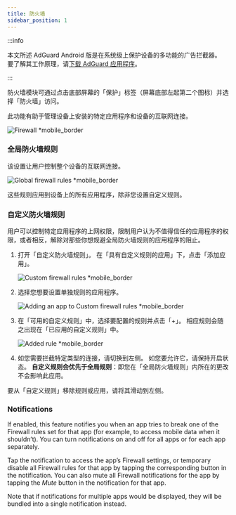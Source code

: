 ```yaml
---
title: 防火墙
sidebar_position: 1
---
```


:::info

本文所述 AdGuard Android 版是在系统级上保护设备的多功能的广告拦截器。 要了解其工作原理，请[下载 AdGuard 应用程序](https://agrd.io/download-kb-adblock)。

:::

防火墙模块可通过点击底部屏幕的「保护」标签（屏幕底部左起第二个图标）并选择「防火墙」访问。

此功能有助于管理设备上安装的特定应用程序和设备的互联网连接。

![Firewall \*mobile\_border](https://cdn.adtidy.org/blog/new/gdn94firewall.png)

### 全局防火墙规则

该设置让用户控制整个设备的互联网连接。

![Global firewall rules \*mobile\_border](https://cdn.adtidy.org/blog/new/4zx2nhglobal_rules.png)

这些规则应用到设备上的所有应用程序，除非您设置自定义规则。

### 自定义防火墙规则

用户可以控制特定应用程序的上网权限，限制用户认为不值得信任的应用程序的权限，或者相反，解除对那些你想规避全局防火墙规则的应用程序的阻止。

1. 打开「自定义防火墙规则」。 在「具有自定义规则的应用」下，点击「添加应用」。

   ![Custom firewall rules \*mobile\_border](https://cdn.adtidy.org/blog/new/qkxpecustom_rules.png)

2. 选择您想要设置单独规则的应用程序。

   ![Adding an app to Custom firewall rules \*mobile\_border](https://cdn.adtidy.org/blog/new/2db47fadding_app.png)

3. 在「可用的自定义规则」中，选择要配置的规则并点击「+」。 相应规则会随之出现在「已应用的自定义规则」中。

   ![Added rule \*mobile\_border](https://cdn.adtidy.org/blog/new/6fzjladded_rule.png)

4. 如您需要拦截特定类型的连接，请切换到左侧。 如您要允许它，请保持开启状态。 **自定义规则会优先于全局规则**：即您在「全局防火墙规则」内所在的更改不会影响此应用。

要从「自定义规则」移除规则或应用，请将其滑动到左侧。

### Notifications

If enabled, this feature notifies you when an app tries to break one of the Firewall rules set for that app (for example, to access mobile data when it shouldn’t). You can turn notifications on and off for all apps or for each app separately.

Tap the notification to access the app’s Firewall settings, or temporary disable all Firewall rules for that app by tapping the corresponding button in the notification. You can also mute all Firewall notifications for the app by tapping the _Mute_ button in the notification for that app.

Note that if notifications for multiple apps would be displayed, they will be bundled into a single notification instead.
